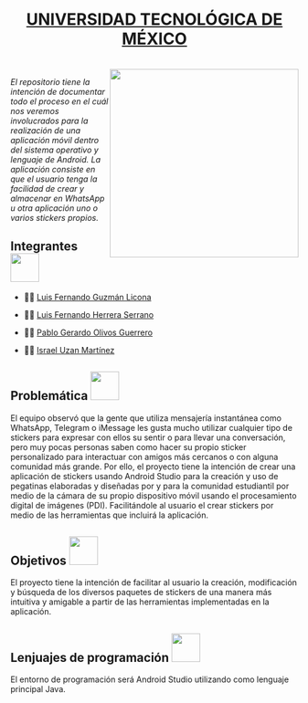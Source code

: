  <h1 align="center"> <a href="https://www.unitec.mx">UNIVERSIDAD TECNOLÓGICA DE MÉXICO</h1> </a>
 <br>
<img align='right' src="https://uxwing.com/wp-content/themes/uxwing/download/brands-and-social-media/android-studio-icon.png" width="330">
<p><em>El repositorio tiene la intención de documentar todo el proceso en el cuál nos veremos involucrados para la realización de una aplicación móvil dentro del sistema operativo y lenguaje de Android. La aplicación consiste en que el usuario tenga la facilidad de crear y almacenar en WhatsApp u otra aplicación uno o varios stickers propios.</p></em>

<h2> Integrantes <img src="https://media.giphy.com/media/WUlplcMpOCEmTGBtBW/giphy.gif" width="50"></h2>

- <p align="left">🧑‍💻 <a href="https://github.com/Fernand0Guzman">Luis Fernando Guzmán Licona</p> </a>
- <p align="left">🧑‍💻 <a href="https://www.github.com/ferhs343">Luis Fernando Herrera Serrano</p> </a>
- <p align="left">🧑‍💻 <a href="https://www.github.com/pabloolivos">Pablo Gerardo Olivos Guerrero</p> </a>
- <p align="left">🧑‍💻 <a href="https://www.github.com/israelu">Israel Uzan Martínez</p> </a>

<h2> Problemática <img src="https://media.giphy.com/media/w74iuZmITBYxjj08o3/giphy.gif" width="50"></h2>
El equipo observó que la gente que utiliza mensajería instantánea como WhatsApp, Telegram o iMessage les gusta mucho utilizar cualquier tipo de stickers para expresar con ellos su sentir o para llevar una conversación, pero muy pocas personas saben como hacer su propio sticker personalizado para interactuar con amigos más cercanos o con alguna comunidad más grande.
Por ello, el proyecto tiene la intención de crear una aplicación de stickers usando Android Studio para la creación y uso de pegatinas elaboradas y diseñadas por y para la comunidad estudiantil por medio de la cámara de su propio dispositivo móvil usando el procesamiento digital de imágenes (PDI). Facilitándole al usuario el crear stickers por medio de las herramientas que incluirá la aplicación.

<h2> Objetivos <img src="https://media.giphy.com/media/LmHizjn9igwwa19cIC/giphy.gif" width="50"></h2>
El proyecto tiene la intención de facilitar al usuario la creación, modificación y búsqueda de los diversos paquetes de stickers de una manera más intuitiva y amigable a partir de las herramientas implementadas en la aplicación. 

<h2> Lenjuajes de programación <img src="https://github.com/raghavk16/raghavk16/blob/master/coderman.gif?raw=true" width="50"></h2>
El entorno de programación será Android Studio utilizando como lenguaje principal Java.
